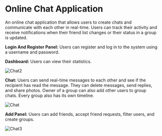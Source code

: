 # Online Chat Application
An online chat application that allows users to create chats and communicate with each other in real-time. Users can track their activity and receive notifications when their friend list changes or their status in a group is updated.

**Login And Register Panel:** Users can register and log in to the system using a username and password.

**Dashboard:** Users can view their statistics.

![Chat2](https://github.com/user-attachments/assets/5b633bf7-93d2-4436-ab9e-1615cd1d0e8b)

**Chat:** Users can send real-time messages to each other and see if the recipient has read the message. They can delete messages, send replies, and share photos. Owner of a group can also add other users to group chats. Every group also has its own timeline. 

![Chat](https://github.com/user-attachments/assets/3de0ff7e-1205-4264-9aa1-fe0953715100)

**Add Panel:** Users can add friends, accept friend requests, filter users, and create groups.

![Chat3](https://github.com/user-attachments/assets/ae8379ef-70ee-4afd-8727-e0c77d5f6040)
